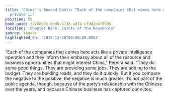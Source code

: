 ```yaml
---
title: 'China''s Second Conti: “Each of the companies that comes here acts like a
  private i…'
position: 58
book_uuid: 307e8c35-0ddd-4738-ad74-cf9d2e4f8605
location: 'Chapter Nine: Saints of the Household'
source: ibooks
highlighted_on: '2015-12-28T00:00:00.000Z'
---
```


“Each of the companies that comes here acts like a private intelligence operation and they inform their embassy about all of the resource and business opportunities that might interest China,” Pereira said. “They do some good things. They are providing some jobs. They are adding to the budget. They are building roads, and they do it quickly. But if you compare the negative to the positive, the negative is much greater. It’s not part of the public agenda, though, because of the party’s relationship with the Chinese over the years, and because Chinese business has captured our elites.